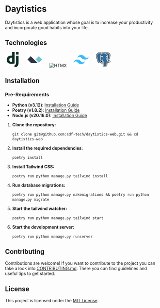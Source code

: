# Daytistics

Daytistics is a web application whose goal is to increase your productivity and incorporate good habits into your life. 

## Technologies

<p align="left">
  <img src="https://raw.githubusercontent.com/devicons/devicon/6910f0503efdd315c8f9b858234310c06e04d9c0/icons/django/django-plain.svg" width="50px" alt="Django" title="Django">
  <img width="15px">
  <img src="https://raw.githubusercontent.com/devicons/devicon/6910f0503efdd315c8f9b858234310c06e04d9c0/icons/alpinejs/alpinejs-original.svg" width="50px" alt="AlpineJS" title="AlpineJS">
  <img width="15px">
  <img src="https://i.imgur.com/uHQ2pvy.png" width="50px" alt="HTMX" title="HTMX">
  <img width="15px">
  <img src="https://raw.githubusercontent.com/devicons/devicon/6910f0503efdd315c8f9b858234310c06e04d9c0/icons/tailwindcss/tailwindcss-original.svg" width="50px" alt="TailwindCSS" title="TailwindCSS">
  <img width="15px">
  <img src="https://raw.githubusercontent.com/devicons/devicon/6910f0503efdd315c8f9b858234310c06e04d9c0/icons/postgresql/postgresql-original.svg" width="50px" alt="PostgreSQL" title="PostgreSQL">
  <img width="15px">
</p>

## Installation

### Pre-Requirements
- **Python (v3.12)**: <a href="https://www.debugpoint.com/install-python-3-12-ubuntu/">Installation Guide</a>
- **Poetry (v1.8.2)**: <a href="https://python-poetry.org/docs/">Installation Guide</a>
- **Node.js (v20.16.0)**: <a href="https://nodejs.org/en/download/package-manager">Installation Guide</a>

1. **Clone the repository:**
    ```
    git clone git@github.com:adf-tech/daytistics-web.git && cd daytistics-web
    ```

2. **Install the required dependencies:**
    ```
    poetry install
    ```
3. **Install Tailwind CSS:**
   ```
   poetry run python manage.py tailwind install
   ```
4. **Run database migrations:**
    ```
    poetry run python manage.py makemigrations && poetry run python manage.py migrate
    ```
6. **Start the tailwind watcher:**
    ```
    poetry run python manage.py tailwind start
    ```
6. **Start the development server:**
    ```
    poetry run python manage.py runserver
    ```

## Contributing

Contributions are welcome! If you want to contribute to the project you can take a look into [CONTRIBUTING.md](./CONTRIBUTING.md). There you can find guidelines and useful tips to get started.

## License

This project is licensed under the [MIT License](./LICENSE).
